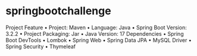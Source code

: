 # springbootchallenge
 
Project Feature
•	Project: Maven
•	Language: Java
•	Spring Boot Version: 3.2.2
•	Project Packaging: Jar
•	Java Version: 17
Dependencies
•	Spring Boot DevTools
•	Lombok
•	Spring Web
•	Spring Data JPA
•	MySQL Driver
•	Spring Security
•	Thymeleaf
